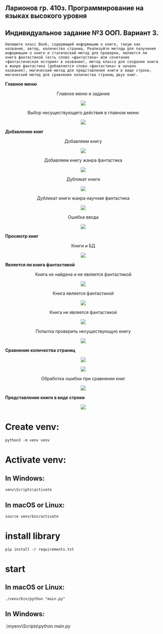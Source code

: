 ## Ларионов гр. 410з. Программирование на языках высокого уровня
## Индивидуальное задание №3 ООП. Вариант 3.
    Напишите класс Book, содержащий информацию о книге, такую как
    название, автор, количество страниц. Реализуйте методы для получения
    информации о книге и статический метод для проверки, является ли
    книга фантастикой (есть слово «фантастика» или сочетание
    «фантастическая история» в названии), метод класса для создания книги
    в жанре фантастика (добавляется слово «фантастика» в начало
    названия), магический метод для представления книги в виде строки,
    магический метод для сравнения количества страниц двух книг.

**Главное меню**
<figure>
   <p align="center">Главное меню и задание</p>
   <p align="center">
      <img src="https://github.com/dr-number/Individual_task_3-OOP/blob/main/for_readme/1-main-menu.png">
   </p>
</figure>

<figure>
   <p align="center">Выбор несуществующего действия в главном меню</p>
   <p align="center">
      <img src="https://github.com/dr-number/Individual_task_3-OOP/blob/main/for_readme/error-action.png">
   </p>
</figure>

**Добавление книг**
<figure>
   <p align="center">Добавляем книгу</p>
   <p align="center">
      <img src="https://github.com/dr-number/Individual_task_3-OOP/blob/main/for_readme/2-add-book.png">
   </p>
</figure>
<figure>
   <p align="center">Добавляем книгу жанра фантастика</p>
   <p align="center">
      <img src="https://github.com/dr-number/Individual_task_3-OOP/blob/main/for_readme/3-add-fantastic-book.png">
   </p>
</figure>
<figure>
   <p align="center">Дубликат книги</p>
   <p align="center">
      <img src="https://github.com/dr-number/Individual_task_3-OOP/blob/main/for_readme/error-book-already-exist.png">
   </p>
</figure>
<figure>
   <p align="center">Дубликат книги жанра научная фантастика</p>
   <p align="center">
      <img src="https://github.com/dr-number/Individual_task_3-OOP/blob/main/for_readme/error-fantastic-book-already-exist.png">
   </p>
</figure>
<figure>
   <p align="center">Ошибка ввода</p>
   <p align="center">
      <img src="https://github.com/dr-number/Individual_task_3-OOP/blob/main/for_readme/error-input.png">
   </p>
</figure>

**Просмотр книг**
<figure>
   <p align="center">Книги и БД</p>
   <p align="center">
      <img src="https://github.com/dr-number/Individual_task_3-OOP/blob/main/for_readme/4-show-all-books.png">
   </p>
</figure>

**Является ли книга фантастикой**
<figure>
   <p align="center">Книга не найдена и не является фантастикой</p>
   <p align="center">
      <img src="https://github.com/dr-number/Individual_task_3-OOP/blob/main/for_readme/6-check-fantastic-not.png">
   </p>
</figure>
<figure>
   <p align="center">Книга является фантастикой</p>
   <p align="center">
      <img src="https://github.com/dr-number/Individual_task_3-OOP/blob/main/for_readme/7-check-fantastic-yes.png">
   </p>
</figure>
<figure>
   <p align="center">Книга не является фантастикой</p>
   <p align="center">
      <img src="https://github.com/dr-number/Individual_task_3-OOP/blob/main/for_readme/5-check-fantastic-not.png">
   </p>
</figure>
<figure>
   <p align="center">Попытка проверить несуществующую книгу</p>
   <p align="center">
      <img src="https://github.com/dr-number/Individual_task_3-OOP/blob/main/for_readme/error-not-found.png">
   </p>
</figure>

**Сравнение количества страниц**
<figure>
   <p align="center">
      <img src="https://github.com/dr-number/Individual_task_3-OOP/blob/main/for_readme/8-compare-1.png">
   </p>
</figure>
<figure>
   <p align="center">
      <img src="https://github.com/dr-number/Individual_task_3-OOP/blob/main/for_readme/9-compare-2.png">
   </p>
</figure>
<figure>
   <p align="center">Обработка ошибки при сравнении книг</p>
   <p align="center">
      <img src="https://github.com/dr-number/Individual_task_3-OOP/blob/main/for_readme/error-compare.png">
   </p>
</figure>

**Представление книги в виде строки**
<figure>
   <p align="center">
      <img src="https://github.com/dr-number/Individual_task_3-OOP/blob/main/for_readme/10-book-as-string.png">
   </p>
</figure>

# Create venv:
    python3 -m venv venv

# Activate venv:
## In Windows:
    venv\Scripts\activate
     
## In macOS or Linux:
    source venv/bin/activate

# install library
    pip install -r requirements.txt

# start 
## In macOS or Linux:
    ./venv/bin/python "main.py"

## In Windows:
   .\myenv\Scripts\python main.py
